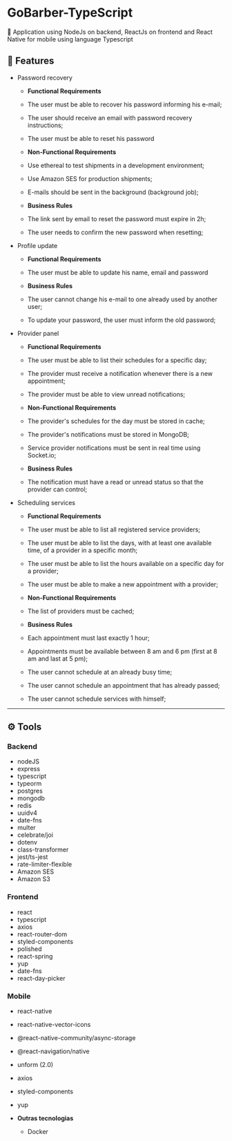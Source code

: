 # GoBarber-TypeScript
:barber:  Application using NodeJs on backend, ReactJs on frontend and React Native for mobile using language Typescript


## 🚀 Features
- Password recovery
  - **Functional Requirements**
   - The user must be able to recover his password informing his e-mail;
    - The user should receive an email with password recovery instructions;
    - The user must be able to reset his password

  - **Non-Functional Requirements**
   - Use ethereal to test shipments in a development environment;
    - Use Amazon SES for production shipments;
    - E-mails should be sent in the background (background job);

  - **Business Rules**
   - The link sent by email to reset the password must expire in 2h;
   - The user needs to confirm the new password when resetting;

- Profile update
  - **Functional Requirements**
   - The user must be able to update his name, email and password

  - **Business Rules**
   - The user cannot change his e-mail to one already used by another user;
   - To update your password, the user must inform the old password;

- Provider panel
  - **Functional Requirements**
   - The user must be able to list their schedules for a specific day;
   - The provider must receive a notification whenever there is a new appointment;
   - The provider must be able to view unread notifications;

  - **Non-Functional Requirements**
   - The provider's schedules for the day must be stored in cache;
   - The provider's notifications must be stored in MongoDB;
   - Service provider notifications must be sent in real time using Socket.io;

  - **Business Rules**
   - The notification must have a read or unread status so that the provider can control;

- Scheduling services
  - **Functional Requirements**
   - The user must be able to list all registered service providers;
   - The user must be able to list the days, with at least one available time, of a provider in a specific month;
   - The user must be able to list the hours available on a specific day for a provider;
   - The user must be able to make a new appointment with a provider;

  - **Non-Functional Requirements**
   - The list of providers must be cached;

  - **Business Rules**
   - Each appointment must last exactly 1 hour;
   - Appointments must be available between 8 am and 6 pm (first at 8 am and last at 5 pm);
   - The user cannot schedule at an already busy time;
   - The user cannot schedule an appointment that has already passed;
   - The user cannot schedule services with himself;
---

## ⚙ Tools
### Backend
  - nodeJS
  - express
  - typescript
  - typeorm
  - postgres
  - mongodb
  - redis
  - uuidv4
  - date-fns
  - multer
  - celebrate/joi
  - dotenv
  - class-transformer
  - jest/ts-jest
  - rate-limiter-flexible
  - Amazon SES
  - Amazon S3

### Frontend
  - react
  - typescript
  - axios
  - react-router-dom
  - styled-components
  - polished
  - react-spring
  - yup
  - date-fns
  - react-day-picker
  
### Mobile 
 - react-native
 - react-native-vector-icons
 - @react-native-community/async-storage
 - @react-navigation/native
  - unform (2.0)
  - axios
  - styled-components
  - yup

  - **Outras tecnologias**
    - Docker


 
